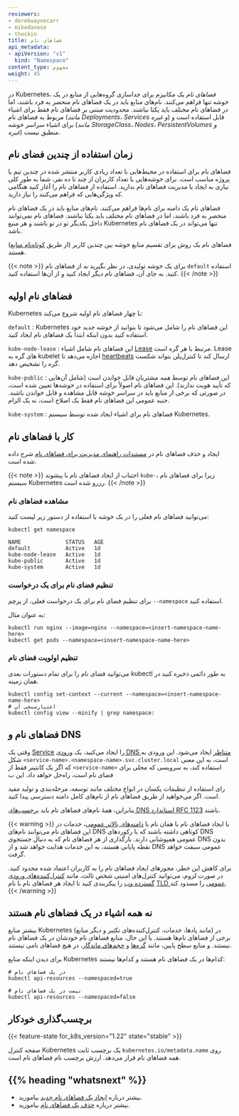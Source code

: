 ```yaml
---
reviewers:
- derekwaynecarr
- mikedanese
- thockin
title: فضاهای نام
api_metadata:
- apiVersion: "v1"
  kind: "Namespace"
content_type: مفهوم
weight: 45
---
```


<!-- overview -->

در Kubernetes، _فضاهای نام_ یک مکانیزم برای جداسازی گروه‌هایی از منابع در یک خوشه تنها فراهم می‌کنند. نام‌های منابع باید در یک فضاهای نام منحصر به فرد باشند، اما در فضاهای نام مختلف باید یکتا نباشند. محدودیت مبتنی بر فضاهای نام فقط برای اشیاء مربوط به فضاهای نام (_مانند Deployments، Services و غیره_) قابل استفاده است و برای اشیاء سراسر خوشه (_مانند StorageClass، Nodes، PersistentVolumes و غیره_) منطبق نیست.

<!-- body -->

## زمان استفاده از چندین فضای نام

فضاهای نام برای استفاده در محیط‌هایی با تعداد زیادی کاربر منتشر شده در چندین تیم یا پروژه مناسب است. برای خوشه‌هایی با تعداد کاربران از چند تا ده نفر، شما به طور کلی نیازی به ایجاد یا مدیریت فضاهای نام ندارید. استفاده از فضاهای نام را آغاز کنید هنگامی که ویژگی‌هایی که فراهم می‌کنند را نیاز دارید.

فضاهای نام یک دامنه برای نام‌ها فراهم می‌کنند. نام‌های منابع باید در یک فضاهای نام منحصر به فرد باشند، اما در فضاهای نام مختلف باید یکتا نباشند. فضاهای نام نمی‌توانند داخل یکدیگر تو در تو باشند و هر منبع Kubernetes تنها می‌تواند در یک فضاهای نام باشد.

فضاهای نام یک روش برای تقسیم منابع خوشه بین چندین کاربر (از طریق [کوتاه‌نام منابع](/docs/concepts/policy/resource-quotas/)) هستند.

{{< note >}}
برای یک خوشه تولیدی، در نظر بگیرید _نه_ از فضاهای نام `default` استفاده کنید. به جای آن، فضاهای نام دیگر ایجاد کنید و از آن‌ها استفاده کنید.
{{< /note >}}

## فضاهای نام اولیه

Kubernetes با چهار فضاهای نام اولیه شروع می‌کند:

`default`
: Kubernetes این فضاهای نام را شامل می‌شود تا بتوانید از خوشه جدید خود استفاده کنید بدون اینکه ابتدا یک فضاهای نام ایجاد کنید.

`kube-node-lease`
: این فضاهای نام شامل اشیاء [Lease](/docs/concepts/architecture/leases/) مرتبط با هر گره است. Lease های گره به kubelet اجازه می‌دهد تا [heartbeats](/docs/concepts/architecture/nodes/#node-heartbeats) ارسال کند تا کنترل‌پلن بتواند شکست گره را تشخیص دهد.

`kube-public`
: این فضاهای نام توسط *همه* مشتریان قابل خواندن است (شامل آن‌هایی که تأیید هویت ندارند). این فضاهای نام اصولاً برای استفاده در خوشه‌ها تعیین شده است، در صورتی که برخی از منابع باید در سراسر خوشه قابل مشاهده و قابل خواندن باشند. جنبه عمومی این فضاهای نام فقط یک اصلاح است، نه یک الزام.

`kube-system`
: فضاهای نام برای اشیاء ایجاد شده توسط سیستم Kubernetes.

## کار با فضاهای نام

ایجاد و حذف فضاهای نام در [مستندات راهنمای مدیریت برای فضاهای نام](/docs/tasks/administer-cluster/namespaces) شرح داده شده است.

{{< note >}}
    اجتناب از ایجاد فضاهای نام با پیشوند `kube-`، زیرا برای فضاهای نام سیستم Kubernetes رزرو شده است.
{{< /note >}}

### مشاهده فضاهای نام

می‌توانید فضاهای نام فعلی را در یک خوشه با استفاده از دستور زیر لیست کنید:

```shell
kubectl get namespace
```
```
NAME              STATUS   AGE
default           Active   1d
kube-node-lease   Active   1d
kube-public       Active   1d
kube-system       Active   1d
```


### تنظیم فضای نام برای یک درخواست

برای تنظیم فضای نام برای یک درخواست فعلی، از پرچم `--namespace` استفاده کنید.

به عنوان مثال:

```shell
kubectl run nginx --image=nginx --namespace=<insert-namespace-name-here>
kubectl get pods --namespace=<insert-namespace-name-here>
```

### تنظیم اولویت فضای نام

می‌توانید فضای نام را برای تمام دستورات بعدی kubectl به طور دائمی ذخیره کنید در همان زمینه.

```shell
kubectl config set-context --current --namespace=<insert-namespace-name-here>
# اعتبارسنجی آن
kubectl config view --minify | grep namespace:
```

## فضاهای نام و DNS

وقتی یک [Service](/docs/concepts/services-networking/service/) را ایجاد می‌کنید، یک [ورودی DNS متناظر](/docs/concepts/services-networking/dns-pod-service/) ایجاد می‌شود. این ورودی به شکل `<service-name>.<namespace-name>.svc.cluster.local` است، به این معنی که اگر یک کانتینر فقط از `<service-name>` استفاده کند، به سرویسی که محلی برای فضای نام است، راه‌حل خواهد داد. این ب

رای استفاده از تنظیمات یکسان در انواع مختلف مانند توسعه، مرحله‌بندی و تولید مفید است. اگر می‌خواهید از طریق فضاهای نام از نام‌های کامل دامنه دسترسی پیدا کنید.

بنابراین، همهٔ نام‌های فضاهای نام باید [برچسب‌های DNS استاندارد RFC 1123](/docs/concepts/overview/working-with-objects/names/#dns-label-names) باشند.

{{< warning >}}
با ایجاد فضاهای نام با همان نام با [دامنه‌های بالاتر عمومی](https://data.iana.org/TLD/tlds-alpha-by-domain.txt)، خدمات در این فضاهای نام می‌توانند نام‌های DNS کوتاهی داشته باشند که با رکوردهای DNS عمومی همپوشانی دارند. بارگذاری از هر فضاهای نام که به دنبال جستجوی DNS بدون نقطه پایانی هستند، به این خدمات هدایت خواهد شد و از DNS عمومی سبقت خواهد گرفت.

برای کاهش این خطر، مجوزهای ایجاد فضاهای نام را به کاربران اعتماد شده محدود کنید. در صورت لزوم، می‌توانید کنترل‌های امنیتی شخص ثالث، مانند [کنترل‌کننده‌های ورودی گسترده وب](/docs/reference/access-authn-authz/extensible-admission-controllers/) را پیکربندی کنید تا ایجاد هر فضاهای نام با نام [TLD عمومی](https://data.iana.org/TLD/tlds-alpha-by-domain.txt) را مسدود کند.
{{< /warning >}}

## نه همه اشیاء در یک فضاهای نام هستند

بیشتر منابع Kubernetes (مانند پادها، خدمات، کنترل‌کننده‌های تکثیر و دیگر منابع) در برخی از فضاهای نام‌ها هستند. با این حال، منابع فضاهای نام خودشان در یک فضاهای نام نیستند. و منابع سطح پایین، مانند [گره‌ها](/docs/concepts/architecture/nodes/) و [حجم‌های ماندگار](/docs/concepts/storage/persistent-volumes/)، در هیچ فضاهای نامی نیستند.

برای دیدن اینکه منابع Kubernetes کدام‌ها در یک فضاهای نام هستند و کدام‌ها نیستند:

```shell
# در یک فضاهای نام
kubectl api-resources --namespaced=true

# نیست در یک فضاهای نام
kubectl api-resources --namespaced=false
```

## برچسب‌گذاری خودکار

{{< feature-state for_k8s_version="1.22" state="stable" >}}

صفحه کنترل Kubernetes یک برچسب ثابت `kubernetes.io/metadata.name` روی همه فضاهای نام قرار می‌دهد. ارزش برچسب نام فضاهای نام است.

## {{% heading "whatsnext" %}}

* بیشتر درباره [ایجاد یک فضاهای نام جدید](/docs/tasks/administer-cluster/namespaces/#creating-a-new-namespace) بیاموزید.
* بیشتر درباره [حذف یک فضاهای نام](/docs/tasks/administer-cluster/namespaces/#deleting-a-namespace) بیاموزید.
